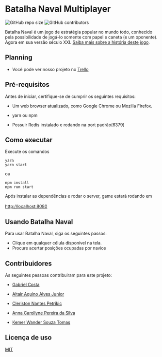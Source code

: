 ﻿# Batalha Naval Multiplayer

<!--- Exemplos de badges. Acesse https://shields.io para outras opções. Você pode querer incluir informações de dependencias, build, testes, licença, etc. --->

![GitHub repo size](https://img.shields.io/github/repo-size/hsborges/progweb-template)
![GitHub contributors](https://img.shields.io/github/contributors/hsborges/progweb-template)

Batalha Naval é um jogo de estratégia popular no mundo todo, conhecido pela possibilidade de jogá-lo somente com papel e caneta (e um oponente). Agora em sua versão século XXI. [Saiba mais sobre a história deste jogo](https://en.wikipedia.org/wiki/Battleship_(game)).

## Planning

- Você pode ver nosso projeto no [Trello](https://trello.com/b/H6AJ4LP3/batalha-naval-multiplayer)

## Pré-requisitos

Antes de iniciar, certifique-se de cumprir os seguintes requisitos:

- Um web browser atualizado, como Google Chrome ou Mozilla Firefox.

- yarn ou npm

- Possuir Redis instalado e rodando na port padrão(6379)

## Como executar

Execute os comandos<br>

`yarn`<br>
`yarn start`<br>

ou<br>

`npm install`<br>
`npm run start`<br>

Após instalar as dependências e rodar o server, game estará rodando em <br><br>
[http://localhost:8080](http://localhost:8080)
## Usando Batalha Naval

Para usar Batalha Naval, siga os seguintes passos:

- Clique em qualquer célula disponível na tela.
- Procure acertar posições ocupadas por navios

## Contribuidores

As seguintes pessoas contribuiram para este projeto:

- [Gabriel Costa](https://github.com/gabcostasilva)
- [Altair Aquino Alves Junior](https://github.com/Zaltair-alves)
- [Cleriston Nantes Petrikic](http://github.com/petrikic)
- [Anna Carollyne Pereira da Silva](http://github.com/MoshGirl)

- [Kemer Wander Souza Tomas](https://github.com/Kemer-Souza)


## Licença de uso

[MIT](https://github.com/GabCostaSilva/batalha-naval/blob/master/LICENSE)
